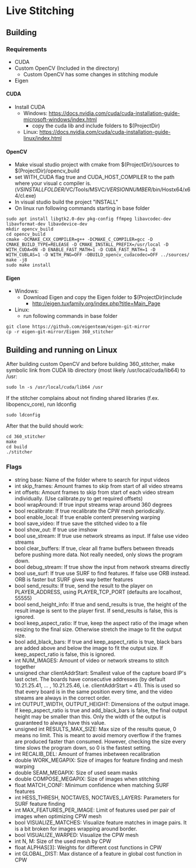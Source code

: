 # Live Stitching
## Building
### Requirements
- CUDA
- Custom OpenCV (Included in the directory)
   - Custom OpenCV has some changes in stitching module
- Eigen

#### CUDA
- Install CUDA
   - Windows: https://docs.nvidia.com/cuda/cuda-installation-guide-microsoft-windows/index.html
      - copy the cuda lib and include folders to $(ProjectDir)
   - Linux: https://docs.nvidia.com/cuda/cuda-installation-guide-linux/index.html

#### OpenCV
- Make visual studio project with cmake from $(ProjectDir)/sources to $(ProjectDir)/opencv_build
- set WITH\_CUDA flag true and CUDA\_HOST\_COMPILER to the path where your visual c compiler is. (_VSINSTALLFOLDER_/VC/Tools/MSVC/_VERSIONNUMBER_/bin/Hostx64/x64/cl.exe)
- In visual studio build the project "INSTALL"
- On linux run following commands starting in base folder
```
sudo apt install libgtk2.0-dev pkg-config ffmpeg libavcodec-dev libavformat-dev libavdevice-dev
mkdir opencv_build
cd opencv_build
cmake -DCMAKE_CXX_COMPILER=g++ -DCMAKE_C_COMPILER=gcc -D CMAKE_BUILD_TYPE=RELEASE -D CMAKE_INSTALL_PREFIX=/usr/local -D WITH_CUDA=ON -D ENABLE_FAST_MATH=1 -D CUDA_FAST_MATH=1 -D WITH_CUBLAS=1 -D WITH_PNG=OFF -DBUILD_opencv_cudacodec=OFF ../sources/
make -j8
sudo make install
```

#### Eigen
- Windows:
   - Download Eigen and copy the Eigen folder to $(ProjectDir)include
      - http://eigen.tuxfamily.org/index.php?title=Main_Page
- Linux:
   - run following commands in base folder
```
git clone https://github.com/eigenteam/eigen-git-mirror
cp -r eigen-git-mirror/Eigen 360_stitcher
```

## Building and running on Linux

After building custom OpenCV and before building 360_stitcher, make symbolic link from CUDA lib directory (most likely /usr/local/cuda/lib64) to /usr:

```
sudo ln -s /usr/local/cuda/lib64 /usr
```

If the stitcher complains about not finding shared libraries (f.ex. libopencv_core), run ldconfig

```
sudo ldconfig
```

After that the build should work:

```
cd 360_stitcher
make
cd build
./stitcher
```

### Flags
- string base: Name of the folder where to search for input videos
- int skip_frames: Amount frames to skip from start of all video streams
- int offsets: Amount frames to skip from start of each video stream individually. (Use calibrate.py to get required offsets)
- bool wrapAround: If true input streams wrap around 360 degrees
- bool recalibrate: If true recalibrate the CPW mesh periodically.
- bool enable_local: If true enable content preserving warping
- bool save_video: If true save the stitched video to a file
- bool show_out: If true use imshow
- bool use_stream: If true use network streams as input. If false use video streams
- bool clear_buffers: If true, clear all frame buffers between threads before pushing more data. Not really needed, only slows the program down.
- bool debug_stream: If true show the input from network streams directly
- bool use_surf: If true use SURF to find features. If false use ORB instead. ORB is faster but SURF gives way better features
- bool send_results: If true, send the result to the player on PLAYER_ADDRESS, using PLAYER_TCP_PORT (defaults are localhost, 55555)
- bool send_height_info: If true and send_results is true, the height of the result image is sent to the player first. If send_results is false, this is ignored.
- bool keep_aspect_ratio: If true, keep the aspect ratio of the image when resizing to the final size. Otherwise stretch the image to fit the output size.
- bool add_black_bars: If true and keep_aspect_ratio is true, black bars are added above and below the image to fit the output size. If keep_aspect_ratio is false, this is ignored.
- int NUM_IMAGES: Amount of video or network streams to stitch together
- unsigned char clientAddrStart: Smallest value of the capture board IP's last octet. The boards have consecutive addresses (by default 10.21.25.41, ... , 10.21.25.46, i.e. clientAddrStart = 41). This is used so that every board is in the same position every time, and the video streams are always in the correct order.
- int OUTPUT_WIDTH, OUTPUT_HEIGHT: Dimensions of the output image. If keep_aspect_ratio is true and add_black_bars is false, the final output height may be smaller than this. Only the width of the output is guaranteed to always have this value.
- unsigned int RESULTS_MAX_SIZE: Max size of the results queue, 0 means no limit. This is meant to avoid memory overflow if the frames are produced faster than consumed. However, checking the size every time slows the program down, so 0 is the fastest setting.
- int RECALIB_DEL: Amount of frames inbetween recalibration
- double WORK_MEGAPIX: Size of images for feature finding and mesh warping
- double SEAM_MEGAPIX: Size of used seam masks
- double COMPOSE_MEGAPIX: Size of images when stitching
- float MATCH_CONF: Minimum confidence when matching SURF features
- int HESS_THRESH, NOCTAVES, NOCTAVES_LAYERS: Parameters for SURF feature finding
- int MAX_FEATURES_PER_IMAGE: Limit of features used per pair of images when optimizing CPW mesh
- bool VISUALIZE_MATCHES: Visualize feature matches in image pairs. It is a bit broken for images wrapping around border.
- bool VISUALIZE_WARPED: Visualize the CPW mesh
- int N, M: Size of the used mesh by CPW
- float ALPHAS[3]: Weights for different cost functions in CPW
- int GLOBAL_DIST: Max distance of a feature in global cost function in CPW
